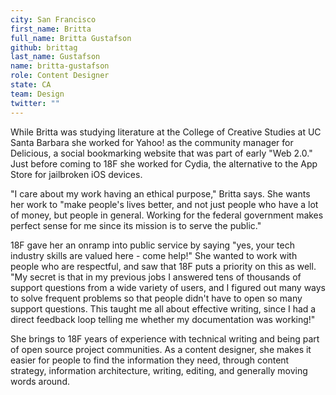 ```yaml
---
city: San Francisco
first_name: Britta
full_name: Britta Gustafson
github: brittag
last_name: Gustafson
name: britta-gustafson
role: Content Designer
state: CA
team: Design
twitter: ""
---
```

While Britta was studying literature at the College of Creative Studies at UC Santa Barbara she worked for Yahoo! as the community manager for Delicious, a social bookmarking website that was part of early "Web 2.0." Just before coming to 18F she worked for Cydia, the alternative to the App Store for jailbroken iOS devices.

"I care about my work having an ethical purpose," Britta says. She wants her work to "make people's lives better, and not just people who have a lot of money, but people in general. Working for the federal government makes perfect sense for me since its mission is to serve the public."

18F gave her an onramp into public service by saying "yes, your tech industry skills are valued here - come help!" She wanted to work with people who are respectful, and saw that 18F puts a priority on this as well.	"My secret is that in my previous jobs I answered tens of thousands of support questions from a wide variety of users, and I figured out many ways to solve frequent problems so that people didn't have to open so many support questions. This taught me all about effective writing, since I had a direct feedback loop telling me whether my documentation was working!"

She brings to 18F years of experience with technical writing and being part of open source project communities. As a content designer, she makes it easier for people to find the information they need, through content strategy, information architecture, writing, editing, and generally moving words around.
